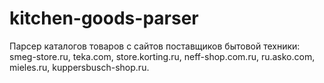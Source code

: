 # kitchen-goods-parser
Парсер каталогов товаров с сайтов поставщиков бытовой техники: smeg-store.ru, teka.com, store.korting.ru, neff-shop.com.ru, ru.asko.com, mieles.ru, kuppersbusch-shop.ru. 
